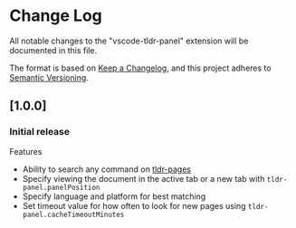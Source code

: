 # Change Log

All notable changes to the "vscode-tldr-panel" extension will be documented in this file.

The format is based on [Keep a Changelog](https://keepachangelog.com/en/1.0.0/),
and this project adheres to [Semantic Versioning](https://semver.org/spec/v2.0.0.html).

## [1.0.0]

### Initial release

Features

- Ability to search any command on [tldr-pages](https://github.com/tldr-pages/tldr)
- Specify viewing the document in the active tab or a new tab with `tldr-panel.panelPosition`
- Specify language and platform for best matching
- Set timeout value for how often to look for new pages using `tldr-panel.cacheTimeoutMinutes`